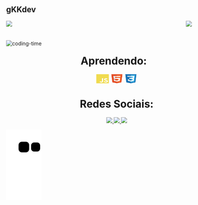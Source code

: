 ## gKKdev

<div>
  <img  height="150em" src="https://github-readme-stats.vercel.app/api?username=gKKdev&show_icons=true&theme=yeblu&include_all_commits=true&count_private=true"/>
  <img align="right" height="140" src="https://github-readme-stats.vercel.app/api/top-langs/?username=gKKdev&layout=compact&langs_count=16&theme=yeblu"/>
</div>
<br>

<div  align="center"> 
  <div style="display: inline_block"><br>
    <img align="left" height="232" alt="coding-time" src="https://raw.githubusercontent.com/LuigiGf/LuigiGf/main/code.gif">
    <h1 align="center"> Aprendendo: </h1>
    <img align="center" height="25" width="35" alt="js-icon"  src="https://raw.githubusercontent.com/devicons/devicon/master/icons/javascript/javascript-plain.svg">
    <img align="center" height="25" width="35" alt="html-icon" src="https://raw.githubusercontent.com/devicons/devicon/master/icons/html5/html5-original.svg">
    <img align="center" height="25" width="35" alt="css-icon" src="https://raw.githubusercontent.com/devicons/devicon/master/icons/css3/css3-original.svg">
   </div>
    
  
  <h1 align="center"> Redes Sociais: </h1>
    <a href = "">
      <img width="21" src="https://github.com/steveseguin/social_stream/blob/main/linkedin.png?raw=true">
    </a>
    <a href ="">
      <img width="27" src="https://external-content.duckduckgo.com/iu/?u=https%3A%2F%2Fclipart.info%2Fimages%2Fccovers%2F1590430652red-youtube-logo-png-xl.png&f=1&nofb=1&ipt=0826150a9f1e4d74b933a52d2c37499f2ac37adc46ebb4e7fa091523428d8f69&ipo=images">
    </a>
    <a href = "">
      <img width="21" src="https://external-content.duckduckgo.com/iu/?u=https%3A%2F%2Fi1.wp.com%2Fmultarte.com.br%2Fwp-content%2Fuploads%2F2019%2F03%2Flogo-instagram-png-fundo-transparente13.png%3Fw%3D2400%26ssl%3D1&f=1&nofb=1&ipt=0f7d8ea6a52e72415f883555aee071e10dd4cad39ab7ffa5a5076a6c9d5effe2&ipo=images">
    </a>
</div>
  
![Snake animation](https://github.com/gKKdev/gKKdev/blob/output/github-contribution-grid-snake.svg)

